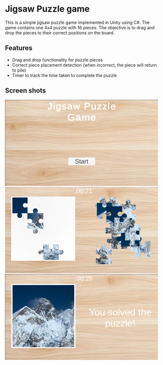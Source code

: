 # Jigsaw Puzzle game

This is a simple jigsaw puzzle game implemented in Unity using C#. The game contains one 4x4 puzzle with 16 pieces. The objective is to drag and drop the pieces to their correct positions on the board.

## Features
- Drag and drop functionality for puzzle pieces
- Correct piece placement detection (when incorrect, the piece will return to pile)
- Timer to track the time taken to complete the puzzle


## Screen shots
![](Screenshots/title_screen.png)
![](Screenshots/game.png)
![](Screenshots/win.png)